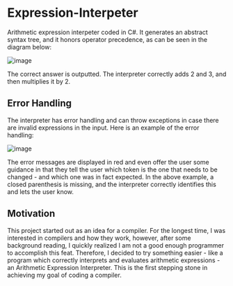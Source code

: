 # Expression-Interpeter

Arithmetic expression interpeter coded in C#. 
It generates an abstract syntax tree, and it honors operator precedence, as can be seen in the diagram below: 

![image](https://user-images.githubusercontent.com/74903538/134972278-bc24a2d7-625d-4ed5-a2fd-0333902c71d6.png)

The correct answer is outputted. The interpreter correctly adds 2 and 3, and then multiplies it by 2. 

## Error Handling 

The interpreter has error handling and can throw exceptions in case there are invalid expressions in the input. 
Here is an example of the error handling: 

![image](https://user-images.githubusercontent.com/74903538/134972492-74deb80b-5d19-4a83-90ef-2520011a7feb.png)

The error messages are displayed in red and even offer the user some guidance in that they tell the user which token is the one that needs to be changed - and which one was in fact expected. In the above example, a closed parenthesis is missing, and the interpreter correctly identifies this and lets the user know. 

## Motivation 

This project started out as an idea for a compiler. For the longest time, I was interested in compilers and how they work, however, after some background reading, I quickly realized I am not a good enough programmer to accomplish this feat. Therefore, I decided to try something easier - like a program which correctly interprets and evaluates arithmetic expressions - an Arithmetic Expression Interpreter. This is the first stepping stone in achieving my goal of coding a compiler. 
